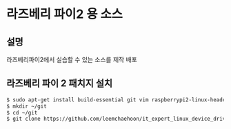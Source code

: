 # 라즈베리 파이2 용 소스
## 설명
 라즈베리파이2에서 실습할 수 있는 소스를 제작 배포

## 라즈베리 파이 2 패치지 설치
```sh
$ sudo apt-get install build-essential git vim raspberrypi2-linux-headers
$ mkdir ~/git
$ cd ~/git
$ git clone https://github.com/leemchaehoon/it_expert_linux_device_driver
```
